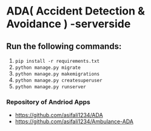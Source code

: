 # ADA( Accident Detection & Avoidance ) -serverside

## Run the following commands:
1. `pip install -r requirements.txt`
2. `python manage.py migrate`
3. `python manage.py makemigrations`
3. `python manage.py createsuperuser`
4. `python manage.py runserver`


### Repository of Andriod Apps
* https://github.com/asifali1234/ADA
* https://github.com/asifali1234/Ambulance-ADA
